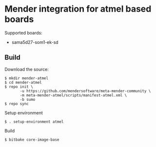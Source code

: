 # Mender integration for atmel based boards

Supported boards:

 - sama5d27-som1-ek-sd

## Build

Download the source:

    $ mkdir mender-atmel
    $ cd mender-atmel
    $ repo init \
           -u https://github.com/mendersoftware/meta-mender-community \
           -m meta-mender-atmel/scripts/manifest-atmel.xml \
           -b sumo
    $ repo sync

Setup environment

    $ . setup-environment atmel

Build

    $ bitbake core-image-base
